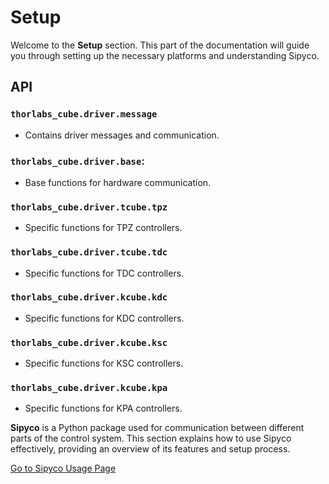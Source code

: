 # Setup

Welcome to the **Setup** section. This part of the documentation will guide you through setting up the necessary platforms and understanding Sipyco.

## API

### `thorlabs_cube.driver.message`

  - Contains driver messages and communication.

### `thorlabs_cube.driver.base`:

  - Base functions for hardware communication.

### `thorlabs_cube.driver.tcube.tpz`

  - Specific functions for TPZ controllers.

### `thorlabs_cube.driver.tcube.tdc`

  - Specific functions for TDC controllers.

### `thorlabs_cube.driver.kcube.kdc`

  - Specific functions for KDC controllers.

### `thorlabs_cube.driver.kcube.ksc`

  - Specific functions for KSC controllers.

### `thorlabs_cube.driver.kcube.kpa`

  - Specific functions for KPA controllers.



**Sipyco** is a Python package used for communication between different parts of the control system. This section explains how to use Sipyco effectively, providing an overview of its features and setup process.

[Go to Sipyco Usage Page](./sipyco.md)